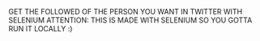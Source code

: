 GET THE FOLLOWED OF THE PERSON YOU WANT IN TWITTER WITH SELENIUM
ATTENTION:
THIS IS MADE WITH SELENIUM SO YOU GOTTA RUN IT LOCALLY :)
